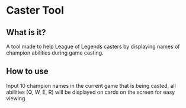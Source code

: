 # Caster Tool
## What is it?
A tool made to help League of Legends casters by displaying  names of champion abilities during game casting.

## How to use
Input 10 champion names in the current game that is being casted, all abilities (Q, W, E, R) will be displayed on cards on the screen for easy viewing.
